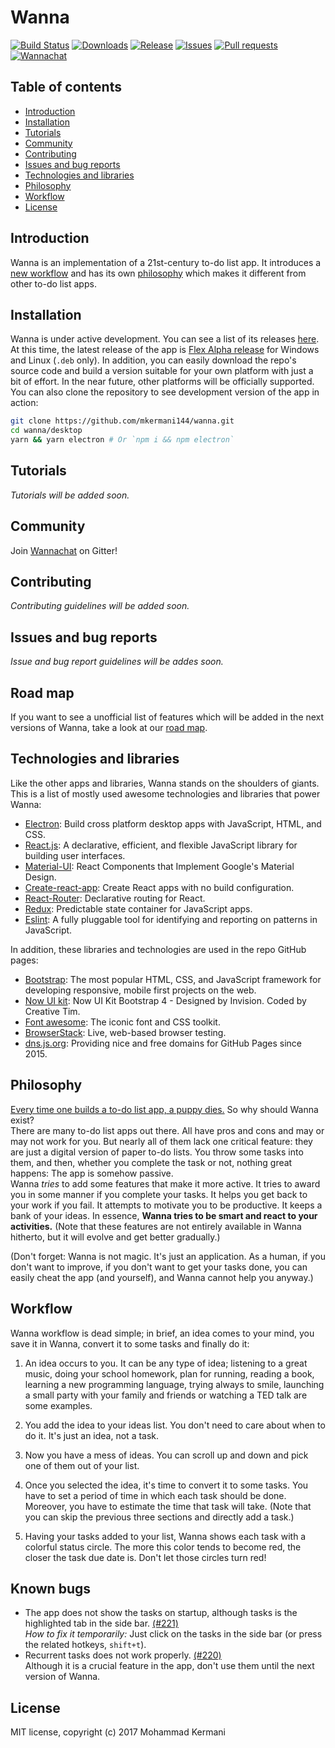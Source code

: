 Wanna
====
[![Build Status](https://img.shields.io/travis/mkermani144/wanna.svg)](https://travis-ci.org/mkermani144/wanna)
[![Downloads](https://img.shields.io/github/downloads/mkermani144/wanna/total.svg)]()
[![Release](https://img.shields.io/github/release/mkermani144/wanna.svg)]()
[![Issues](https://img.shields.io/github/issues-raw/mkermani144/wanna.svg)]()
[![Pull requests](https://img.shields.io/github/issues-pr-raw/mkermani144/wanna.svg)]()
[![Wannachat](https://badges.gitter.im/wannachat/Lobby.svg)](https://gitter.im/wannachat/Lobby?utm_source=badge&utm_medium=badge&utm_campaign=pr-badge&utm_content=badge)

Table of contents
----
- [Introduction](#introduction)
- [Installation](#installation)
- [Tutorials](#tutorials)
- [Community](#community)
- [Contributing](#contributing)
- [Issues and bug reports](#issues-and-bug-reports)
- [Technologies and libraries](#technologies-and-libraries)
- [Philosophy](#philosophy)
- [Workflow](#workflow)
- [License](#license)

Introduction
----
Wanna is an implementation of a 21st-century to-do list app. It introduces a [new workflow](#workflow) and has its own [philosophy](#philosophy) which makes it different from other to-do list apps.

Installation
----
Wanna is under active development. You can see a list of its releases [here](https://github.com/mkermani144/wanna/releases). At this time, the latest release of the app is [Flex Alpha release](https://github.com/mkermani144/wanna/releases/tag/Flex-alpha) for Windows and Linux (`.deb` only). In addition, you can easily download the repo's source code and build a version suitable for your own platform with just a bit of effort. In the near future, other platforms will be officially supported.  
You can also clone the repository to see development version of the app in action:
```sh
git clone https://github.com/mkermani144/wanna.git
cd wanna/desktop
yarn && yarn electron # Or `npm i && npm electron`
```

Tutorials
----
_Tutorials will be added soon._

Community
----
Join [Wannachat](https://gitter.im/wannachat/Lobby) on Gitter!

Contributing
----
_Contributing guidelines will be added soon._

Issues and bug reports
----
_Issue and bug report guidelines will be addes soon._

Road map
----
If you want to see a unofficial list of features which will be added in the next versions of Wanna, take a look at our [road map](ROADMAP.md).

Technologies and libraries
----
Like the other apps and libraries, Wanna stands on the shoulders of giants. This is a list of mostly used awesome technologies and libraries that power Wanna:  
- [Electron](https://electron.atom.io): Build cross platform desktop apps with JavaScript, HTML, and CSS.
- [React.js](https://facebook.github.io/react/): A declarative, efficient, and flexible JavaScript library for building user interfaces.
- [Material-UI](http://www.material-ui.com): React Components that Implement Google's Material Design.
- [Create-react-app](https://github.com/facebookincubator/create-react-app): Create React apps with no build configuration.
- [React-Router](https://github.com/ReactTraining/react-router): Declarative routing for React.
- [Redux](http://redux.js.org): Predictable state container for JavaScript apps.
- [Eslint](http://eslint.org): A fully pluggable tool for identifying and reporting on patterns in JavaScript.  

In addition, these libraries and technologies are used in the repo GitHub pages:
- [Bootstrap](https://v4-alpha.getbootstrap.com): The most popular HTML, CSS, and JavaScript framework for developing responsive, mobile first projects on the web.
- [Now UI kit](https://github.com/creativetimofficial/now-ui-kit): Now UI Kit Bootstrap 4 - Designed by Invision. Coded by Creative Tim.
- [Font awesome](http://fontawesome.io): The iconic font and CSS toolkit.
- [BrowserStack](https://browserstack.com): Live, web-based browser testing.
- [dns.js.org](https://github.com/js-org/dns.js.org): Providing nice and free domains for GitHub Pages since 2015.

Philosophy
----
[Every time one builds a to-do list app, a puppy dies.](https://medium.freecodecamp.com/every-time-you-build-a-to-do-list-app-a-puppy-dies-505b54637a5d) So why should Wanna exist?  
There are many to-do list apps out there. All have pros and cons and may or may not work for you. But nearly all of them lack one critical feature: they are just a digital version of paper to-do lists. You throw some tasks into them, and then, whether you complete the task or not, nothing great happens: The app is somehow passive.  
Wanna _tries_ to add some features that make it more active. It tries to award you in some manner if you complete your tasks. It helps you get back to your work if you fail. It attempts to motivate you to be productive. It keeps a bank of your ideas. In essence, __Wanna tries to be smart and react to your activities.__ (Note that these features are not entirely available in Wanna hitherto, but it will evolve and get better gradually.)

(Don't forget: Wanna is not magic. It's just an application. As a human, if you don't want to improve, if you don't want to get your tasks done, you can easily cheat the app (and yourself), and Wanna cannot help you anyway.)

Workflow
----
Wanna workflow is dead simple; in brief, an idea comes to your mind, you save it in Wanna, convert it to some tasks and finally do it:

1. An idea occurs to you. It can be any type of idea; listening to a great music, doing your school homework, plan for running, reading a book, learning a new programming language, trying always to smile, launching a small party with your family and friends or watching a TED talk are some examples.

2. You add the idea to your ideas list. You don't need to care about when to do it. It's just an idea, not a task.

3. Now you have a mess of ideas. You can scroll up and down and pick one of them out of your list.

4. Once you selected the idea, it's time to convert it to some tasks. You have to set a period of time in which each task should be done. Moreover, you have to estimate the time that task will take. (Note that you can skip the previous three sections and directly add a task.)

5. Having your tasks added to your list, Wanna shows each task with a colorful status circle. The more this color tends to become red, the closer the task due date is. Don't let those circles turn red!

Known bugs
----
* The app does not show the tasks on startup, although tasks is the highlighted tab in the side bar. [(#221)](https://github.com/mkermani144/wanna/issues/221)  
*How to fix it temporarily:* Just click on the tasks in the side bar (or press the related hotkeys, `shift+t`).
* Recurrent tasks does not work properly. [(#220)](https://github.com/mkermani144/wanna/issues/220)  
Although it is a crucial feature in the app, don't use them until the next version of Wanna.

License
----
MIT license, copyright (c) 2017 Mohammad Kermani
